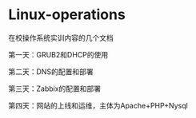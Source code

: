# Linux-operations

在校操作系统实训内容的几个文档

第一天：GRUB2和DHCP的使用

第二天：DNS的配置和部署

第三天：Zabbix的配置和部署

第四天：网站的上线和运维，主体为Apache+PHP+Nysql

